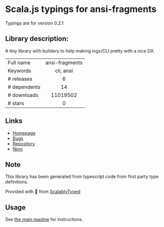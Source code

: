 
# Scala.js typings for ansi-fragments

Typings are for version 0.2.1

## Library description:
A tiny library with builders to help making logs/CLI pretty with a nice DX.

|                    |                 |
| ------------------ | :-------------: |
| Full name          | ansi-fragments |
| Keywords           | cli, ansi |
| # releases         | 6 |
| # dependents       | 14 |
| # downloads        | 11019502 |
| # stars            | 0 |

## Links
- [Homepage](https://github.com/zamotany/ansi-fragments)
- [Bugs](https://github.com/zamotany/ansi-fragments/issues)
- [Repository](https://github.com/zamotany/ansi-fragments)
- [Npm](https://www.npmjs.com/package/ansi-fragments)
    


## Note
This library has been generated from typescript code from first party type definitions.

Provided with :purple_heart: from [ScalablyTyped](https://github.com/oyvindberg/ScalablyTyped)

## Usage
See [the main readme](../../readme.md) for instructions.


